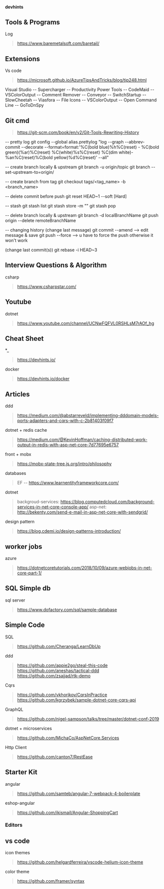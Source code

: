 #### devhints

## Tools & Programs  
Log
> https://www.baremetalsoft.com/baretail/

## Extensions 
Vs code 
> https://microsoft.github.io/AzureTipsAndTricks/blog/tip248.html

Visual Studio 
-- Supercharger
-- Productivity Power Tools
-- CodeMaid
-- VSColorOutput
-- Comment Remover
-- Conveyor
-- SwitchStartup
-- SlowCheetah
-- Viasfora
-- File Icons
-- VSColorOutput
-- Open Command Line
-- GoToDnSpy

## Git cmd
> https://git-scm.com/book/en/v2/Git-Tools-Rewriting-History

-- pretty log 
git config --global alias.prettylog "log --graph --abbrev-commit --decorate --format=format:'%C(bold blue)%h%C(reset) - %C(bold green)(%ar)%C(reset) %C(white)%s%C(reset) %C(dim white)- %an%C(reset)%C(bold yellow)%d%C(reset)' --all"

-- create branch locally & upstream 
git branch -u origin/topic
git branch --set-upstream-to=origin/

-- create branch from tag 
git checkout tags/<tag_name> -b <branch_name>

-- delete commit before push 
git reset HEAD~1 --soft [Hard]  

-- stash 
git stash list 
git stash store -m ""
git stash pop 

-- delete branch locally & upstream 
git branch -d localBranchName
git push origin --delete remoteBranchName

-- changing history 
(change last message)
git commit --amend      --> edit message & save 
git push --force        --> u have to force the push otherwise it won't work  

(change last commit(s))
git rebase -i HEAD~3

## Interview Questions & Algorithm
csharp 
> https://www.csharpstar.com/

## Youtube 
dotnet 
> https://www.youtube.com/channel/UCNwFQFVL0RSHLsM7rAOf_hg

## Cheat Sheet 
*_ 
> https://devhints.io/

docker
> https://devhints.io/docker

## Articles 
ddd 
> https://medium.com/@abstarreveld/implementing-dddomain-models-ports-adapters-and-cqrs-with-c-2b81403f09f7

dotnet + redis cache 
> https://medium.com/@KevinHoffman/caching-distributed-work-output-in-redis-with-asp-net-core-7d77695e6757

front + mobx 
> https://mobx-state-tree.js.org/intro/philosophy

databases 
> EF -- https://www.learnentityframeworkcore.com/

dotnet
> backgroud-services: https://blog.computedcloud.com/background-services-in-net-core-console-app/
> asp-net: http://bekenty.com/send-e-mail-in-asp-net-core-with-sendgrid/

design pattern 
> https://blog.cdemi.io/design-patterns-introduction/

## worker jobs 
azure
> https://dotnetcoretutorials.com/2018/10/09/azure-webjobs-in-net-core-part-1/

## SQL Simple db 
sql server 
> https://www.dofactory.com/sql/sample-database

## Simple Code 
SQL 
> https://github.com/Cheranga/LearnDbUp

ddd 
> https://github.com/appie2go/steal-this-code <br/>
> https://github.com/aneshas/tactical-ddd    
> https://github.com/zsajjad/rtk-demo
   
Cqrs
> https://github.com/vkhorikov/CqrsInPractice <br/>
> https://github.com/kgrzybek/sample-dotnet-core-cqrs-api        
   
GraphQL
> https://github.com/nigel-sampson/talks/tree/master/dotnet-conf-2019

dotnet + microservices
> https://github.com/MichaCo/AspNetCore.Services

Http Client 
> https://github.com/canton7/RestEase

## Starter Kit 
angular
> https://github.com/samteb/angular-7-webpack-4-boilerplate

eshop-angular 
> https://github.com/ikismail/Angular-ShoppingCart

### Editors 

## vs code 
icon themes
> https://github.com/helgardferreira/vscode-helium-icon-theme

color theme
> https://github.com/framer/syntax

